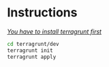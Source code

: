 # Instructions

[*You have to install terragrunt first*](https://terragrunt.gruntwork.io/docs/getting-started/install/) 

```sh
cd terragrunt/dev
terragrunt init
terragrunt apply
```
